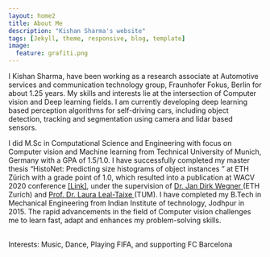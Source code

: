 ```yaml
---
layout: home2
title: About Me
description: "Kishan Sharma's website"
tags: [Jekyll, theme, responsive, blog, template]
image:
  feature: grafiti.png
---
```


<section>
 <div style="text-align:left">
I Kishan Sharma, have been working as a research associate at Automotive services and communication technology group, Fraunhofer Fokus, Berlin for about 1.25 years. My skills and interests lie at the intersection of Computer vision and Deep learning fields. I am currently developing deep learning based perception algorithms for self-driving cars, including object detection, tracking and segmentation using camera and lidar based sensors.
    
I did M.Sc in Computational Science and Engineering with focus on Computer vision and Machine learning from Technical University of Munich, Germany with a GPA of 1.5/1.0. I have successfully completed my master thesis “HistoNet: Predicting size histograms of object instances ” at ETH Zürich with a grade point of 1.0, which resulted into a publication at WACV 2020 conference <a href="https://openaccess.thecvf.com/content_WACV_2020/html/Sharma_HistoNet_Predicting_size_histograms_of_object_instances_WACV_2020_paper.html" target="_blank">[Link]</a>, under the supervision of <a href="http://www.prs.igp.ethz.ch/content/specialinterest/baug/institute-igp/photogrammetry-and-remote-sensing/en/group/people/person-detail.html?persid=186562" target="_blank"> Dr. Jan Dirk Wegner </a>
(ETH Zurich) and  <a href="https://dvl.in.tum.de/team/lealtaixe/" target="_blank">Prof. Dr. Laura Leal-Taixe </a>(TUM). I have completed my B.Tech in Mechanical Engineering from Indian Institute of technology, Jodhpur in 2015. The rapid advancements in the field of Computer vision challenges me to learn fast, adapt and enhances my problem-solving skills.

<br>
Interests: Music, Dance, Playing FIFA, and supporting FC Barcelona

</div>
</section>

